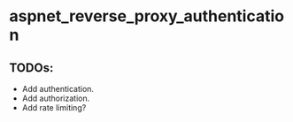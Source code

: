 # aspnet_reverse_proxy_authentication

## TODOs:
- Add authentication.
- Add authorization.
- Add rate limiting?
